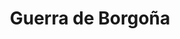 ﻿---
title: "Guerra de Borgoña"
permalink: periodes_1042.html
layout: periode
dataInici: 1474
dataFi: 1477
sidebar: periodes
pares:
  - 298:
    title: "Baja Edad Media en Europa"
    dataInici: "(1000)"
    dataFi: "(1500)"

fills:
jocsPrincipals:
  - title: "Les Guerres de Bourgogne"
    bggId: 150197
    dataInici: 
    dataFi: 

jocsEscenaris:
jocsEpoca:
jocsEpocaEscenaris:
---
